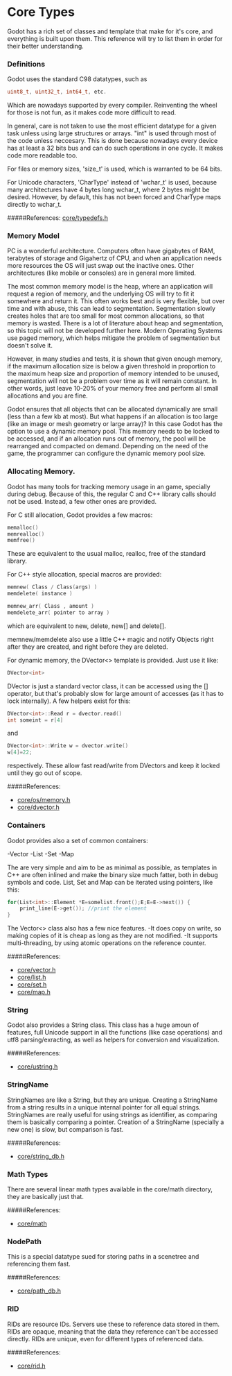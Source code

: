 # Core Types
Godot has a rich set of classes and template that make for it's core, and everything is built upon them.
This reference will try to list them in order for their better understanding.

### Definitions

Godot uses the standard C98 datatypes, such as

```c
uint8_t, uint32_t, int64_t, etc.
```

Which are nowadays supported by every compiler. Reinventing the wheel for those is not fun, as it makes
code more difficult to read.

In general, care is not taken to use the most efficient datatype for a given task unless using large structures or arrays. "int" is used through most of the code unless neccesary. This is done because nowadays every device has at least a 32 bits bus and can do such operations in one cycle. It makes code more readable too.

For files or memory sizes, 'size_t' is used, which is warranted to be 64 bits.

For Unicode characters, 'CharType' instead of 'wchar_t' is used, because many architectures have 4 bytes long wchar_t, where 2 bytes might be desired. However, by default, this has not been forced and CharType maps directly to wchar_t.

#####References:
[core/typedefs.h](https://github.com/okamstudio/godot/blob/master/core/typedefs.h)

### Memory Model

PC is a wonderful architecture. Computers often have gigabytes of RAM, terabytes of storage and 
Gigahertz of CPU, and when an application needs more resources the OS will just swap out the inactive ones.
Other architectures (like mobile or consoles) are in general more limited.

The most common memory model is the heap, where an application will request a region of memory,
and the underlying OS will try to fit it somewhere and return it. This often works best and
is very flexible, but over time and with abuse, this can lead to segmentation. 
Segmentation slowly creates holes that are too small for most common allocations, so that
memory is wasted. There is a lot of literature about heap and segmentation, so this topic
will not be developed further here. Modern Operating Systems use paged memory, which helps
mitigate the problem of segmentation but doesn't solve it.

However, in many studies and tests, it is shown that given enough memory, if the maximum
allocation size is below a given threshold in proportion to the maximum heap size and proportion of memory
intended to be unused, segmentation will not be a problem over time as it will remain constant. In other words, just leave 10-20% of your memory free and perform all small allocations and you are fine.

Godot ensures that all objects that can be allocated dynamically are small (less than a few kb at most).
But what happens if an allocation is too large (like an image or mesh geometry or large array)? 
In this case Godot has the option to use a dynamic memory pool. This memory needs to be locked
to be accessed, and if an allocation runs out of memory, the pool will be rearranged and compacted
on demand. Depending on the need of the game, the programmer can configure the dynamic memory pool size.

### Allocating Memory.

Godot has many tools for tracking memory usage in an game, specially during debug. Because of this, 
the regular C and C++ library calls should not be used. Instead, a few other ones are provided.

For C still allocation, Godot provides a few macros:

```c
memalloc()
memrealloc()
memfree()
```
These are equivalent to the usual malloc, realloc, free of the standard library.

For C++ style allocation, special macros are provided:

```c
memnew( Class / Class(args) )
memdelete( instance )

memnew_arr( Class , amount )
memdelete_arr( pointer to array )
```
which are equivalent to new, delete, new[] and delete[].

memnew/memdelete also use a little C++ magic and notify Objects right after they are created, 
and right before they are deleted.

For dynamic memory, the DVector<> template is provided. Just use it like:

```c
DVector<int>
```
DVector is just a standard vector class, it can be accessed using the [] operator, but that's 
probably slow for large amount of accesses (as it has to lock internally). A few helpers exist
for this:
```c
DVector<int>::Read r = dvector.read()
int someint = r[4]
```
and 
```c
DVector<int>::Write w = dvector.write()
w[4]=22;
```
respectively. These allow fast read/write from DVectors and keep it locked until they go
out of scope.

#####References:
* [core/os/memory.h](https://github.com/okamstudio/godot/blob/master/core/os/memory.h)
* [core/dvector.h](https://github.com/okamstudio/godot/blob/master/core/dvector.h)

### Containers

Godot provides also a set of common containers:

-Vector
-List
-Set
-Map

The are very simple and aim to be as minimal as possible, as templates in C++ are often inlined
and make the binary size much fatter, both in debug symbols and code. List, Set and Map can be
iterated using pointers, like this:

```c
for(List<int>::Element *E=somelist.front();E;E=E->next()) {
	print_line(E->get()); //print the element
}
```
The Vector<> class also has a few nice features.
-It does copy on write, so making copies of it is cheap as long as they are not modified.
-It supports multi-threading, by using atomic operations on the reference counter.

#####References:
* [core/vector.h](https://github.com/okamstudio/godot/blob/master/core/vector.h)
* [core/list.h](https://github.com/okamstudio/godot/blob/master/core/list.h)
* [core/set.h](https://github.com/okamstudio/godot/blob/master/core/set.h)
* [core/map.h](https://github.com/okamstudio/godot/blob/master/core/map.h)

### String

Godot also provides a String class. This class has a huge amoun of features, full Unicode support
in all the functions (like case operations) and utf8 parsing/exracting, as well as helpers for 
conversion and visualization.

#####References:
* [core/ustring.h](https://github.com/okamstudio/godot/blob/master/core/ustring.h)

### StringName

StringNames are like a String, but they are unique. Creating a StringName from a string results
in a unique internal pointer for all equal strings. StringNames are really useful for using
strings as identifier, as comparing them is basically comparing a pointer. 
Creation of a StringName (specially a new one) is slow, but comparison is fast.

#####References:
* [core/string_db.h](https://github.com/okamstudio/godot/blob/master/core/string_db.h)

### Math Types

There are several linear math types available in the core/math directory, they are basically just that.

#####References:
* [core/math](https://github.com/okamstudio/godot/blob/master/core/math)

### NodePath

This is a special datatype sued for storing paths in a scenetree and referencing them fast.

#####References:
* [core/path_db.h](https://github.com/okamstudio/godot/blob/master/core/path_db)

### RID

RIDs are resource IDs. Servers use these to reference data stored in them. RIDs are opaque, 
meaning that the data they reference can't be accessed directly. RIDs are unique, even for different
types of referenced data.

#####References:
* [core/rid.h](https://github.com/okamstudio/godot/blob/master/core/rid.h)
